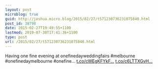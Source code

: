 ```yaml
---
layout: post
microblog: true
guid: http://joshua.micro.blog/2015/02/27/t571230736231075840.html
post_id: 38798
date: 2015-02-27T19:49:55+1100
lastmod: 2019-07-30T17:41:36+1100
type: post
url: /2015/02/27/t571230736231075840.html
---
```

Having one fine evening at onefinedayweddingfairs #melbourne #onefinedaymelbourne #onefine… [t.co/cWEgKFYkF...](http://t.co/cWEgKFYkFL) [t.co/c6LTTXGvH...](http://t.co/c6LTTXGvHw)
